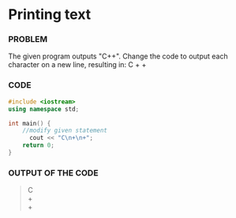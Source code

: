 # Printing text

### PROBLEM

The given program outputs "C++".
Change the code to output each character on a new line, resulting in:
C
+
+

### CODE
```cpp
#include <iostream>
using namespace std;

int main() {
  	//modify given statement
	  cout << "C\n+\n+";
  	return 0;
}
```

### OUTPUT OF THE CODE
> C<br>
> +<br>
> +<br>